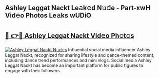 ## Ashley Leggat Nackt Le𝚊k𝚎d N𝚞𝚍e - Part-xwH Vid𝚎o Photos Le𝚊ks wUDiO

# <h2><a href="http://fb1gsy.evod.top/?m=Ashley+Leggat+Nackt">🔗 👉🔴 Ashley Leggat Nackt Vid𝚎o Ph𝚘t𝚘s</a></h2>

[![Ashley Leggat Nackt N𝚞d𝚎s](https://i.imgur.com/8V9OHl7.gif)](http://fb1gsy.evod.top/?m=Ashley+Leggat+Nackt)
Influential social media influencer Ashley Leggat Nackt, recognized for sharing lifestyle and dance-themed content, including dance trend performances and mini vlogs. Social media Ashley Leggat Nackt has become an important platform for public figures to engage with their followers. 
